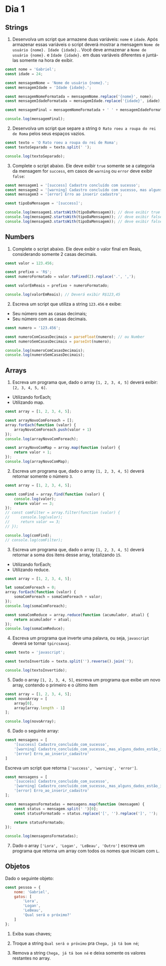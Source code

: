 # Dia 1

## Strings

1) Desenvolva um script que armazene duas variáveis: `nome` e `idade`. Após armazenar essas variáveis o script deverá mostrar a mensagem `Nome de usuário {nome}. Idade {idade}.`. Você deve armazenar a `Nome de usuário {nome}.` e `Idade {idade}.` em duas variáveis diferentes e juntá-las somente na hora de exibir.

```js
const nome = 'Gabriel';
const idade = 24;

const mensagemNome = 'Nome de usuário {nome}.';
const mensagemIdade = 'Idade {idade}.';

const mensagemNomeFormatada = mensagemNome.replace('{nome}', nome);
const mensagemIdadeFormatada = mensagemIdade.replace('{idade}', idade);

const mensagemFinal = mensagemNomeFormatada + ' ' + mensagemIdadeFormatada;

console.log(mensagemFinal);
```

2) Desenvolva um script que separe a string `O Rato roeu a roupa do rei de Roma` pelos seus espaços vazios.

```js
const texto = 'O Rato roeu a roupa do rei de Roma';
const textoSeparado = texto.split(' ');

console.log(textoSeparado);
```

3) Complete o script abaixo. Ele deve exibir `true` somente se a categoria da mensagem for `success`, em casos de `warning` ou `error` deve exibir `false`:

```js
const mensagem1 = '[success] Cadastro concluído com sucesso';
const mensagem2 = '[warning] Cadastro concluído com sucesso, mas alguns dados estão inconsistentes';
const mensagem3 = '[error] Erro ao inserir cadastro';

const tipoDaMensagem = '[success]';

console.log(mensagem1.startsWith(tipoDaMensagem)); // deve exibir true quando verificando mensagem1
console.log(mensagem2.startsWith(tipoDaMensagem)); // deve exibir false quando verificando mensagem2
console.log(mensagem3.startsWith(tipoDaMensagem)); // deve exibir false quando verificando mensagem3
```

## Numbers

1) Complete o script abaixo. Ele deve exibir o valor final em Reais, considerando somente 2 casas decimais.

```js
const valor = 123.456;

const prefixo = 'R$';
const numeroFormatado = valor.toFixed(2).replace('.', ',');

const valorEmReais = prefixo + numeroFormatado;

console.log(valorEmReais); // Deverá exibir R$123,45
```

2) Escreva um script que utiliza a string `123.456` e exibe:
- Seu número sem as casas decimais;
- Seu número com as casas decimais.

```js
const numero = '123.456';

const numeroComCasasDecimais = parseFloat(numero); // ou Number
const numeroSemCasasDecimais = parseInt(numero);

console.log(numeroComCasasDecimais);
console.log(numeroSemCasasDecimais);
```

## Arrays

1) Escreva um programa que, dado o array `[1, 2, 3, 4, 5]` deverá exibir: `[2, 3, 4, 5, 6]`.
- Utilizando forEach;
- Utilizando map.

```js
const array = [1, 2, 3, 4, 5];

const arrayNovoComForeach = [];
array.forEach(function (valor) {
    arrayNovoComForeach.push(valor + 1)
});
console.log(arrayNovoComForeach);

const arrayNovoComMap = array.map(function (valor) {
    return valor + 1;
});
console.log(arrayNovoComMap);
```

2) Escreva um programa que, dado o array `[1, 2, 3, 4, 5]` deverá retornar somente o número `3`.

```js
const array = [1, 2, 3, 4, 5];

const comFind = array.find(function (valor) {
    console.log(valor);
    return valor == 3;
});
// const comFilter = array.filter(function (valor) {
//     console.log(valor);
//     return valor == 3;
// });

console.log(comFind);
// console.log(comFilter);
```

3) Escreva um programa que, dado o array `[1, 2, 3, 4, 5]` deverá retornar a soma dos itens desse array, totalizando `15`.
- Utilizando forEach;
- Utilizando reduce.

```js
const array = [1, 2, 3, 4, 5];

let somaComForeach = 0;
array.forEach(function (valor) {
    somaComForeach = somaComForeach + valor;
});
console.log(somaComForeach);

const somaComReduce = array.reduce(function (acumulador, atual) {
    return acumulador + atual;
});
console.log(somaComReduce);
```

4) Escreva um programa que inverte uma palavra, ou seja, `javascript` deverá se tornar `tpircsavaj`.
```js
const texto = 'javascript';

const textoInvertido = texto.split('').reverse().join('');

console.log(textoInvertido);
```

5) Dado o array `[1, 2, 3, 4, 5]`, escreva um programa que exibe um novo array, contendo o primeiro e o último item
```js
const array = [1, 2, 3, 4, 5];
const novoArray = [
    array[0],
    array[array.length - 1]
];

console.log(novoArray);
```

6) Dado o seguinte array:

```js
const mensagens = [
    '[success] Cadastro_concluído_com_sucesso',
    '[warning] Cadastro_concluído_com_sucesso,_mas_alguns_dados_estão_inconsistentes',
    '[error] Erro_ao_inserir_cadastro'
]
```
Escreva um script que retorna `['success', 'warning', 'error']`.

```js
const mensagens = [
    '[success] Cadastro_concluído_com_sucesso',
    '[warning] Cadastro_concluído_com_sucesso,_mas_alguns_dados_estão_inconsistentes',
    '[error] Erro_ao_inserir_cadastro'
];

const mensagensFormatadas = mensagens.map(function (mensagem) {
    const status = mensagem.split(' ')[0];
    const statusFormatado = status.replace('[', '').replace(']', '');
    
    return statusFormatado;
});

console.log(mensagensFormatadas);
```

7) Dado o array `['Lora', 'Logan', 'LeBeau', 'Outro']` escreva um programa que retorna um array com todos os nomes que iniciam com `L`.

## Objetos

Dado o seguinte objeto:
```js
const pessoa = {
    nome: 'Gabriel',
    gatos: [
        'Lora',
        'Logan',
        'LeBeau',
        'Qual será o próximo?'
    ]
};
```

1) Exiba suas chaves;

2) Troque a string `Qual será o próximo` pra `Chega, já tá bom né`;

3) Remova a string `Chega, já tá bom né` e deixa somente os valores restantes no array.
